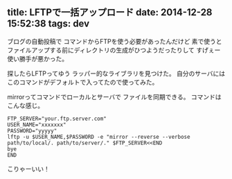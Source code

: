 title: LFTPで一括アップロード
date: 2014-12-28 15:52:38
tags: dev
---
ブログの自動投稿で
コマンドからFTPを使う必要があったんだけど
素で使うと
ファイルアップする前にディレクトリの生成がひつようだったりして
すげぇー使い勝手が悪かった。

探したらLFTPってゆう
ラッパー的なライブラリを見つけた。
自分のサーバにはこのコマンドがデフォルトで入ってたので使ってみた。

mirrorってコマンドでローカルとサーバで
ファイルを同期できる。
コマンドはこんな感じ。
```
FTP_SERVER="your.ftp.server.com"
USER_NAME="xxxxxxx"
PASSWORD="yyyyy"
lftp -u $USER_NAME,$PASSWORD -e "mirror --reverse --verbose path/to/local/. path/to/server/." $FTP_SERVER<<END
bye
END
```
こりゃーいい！

